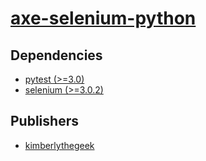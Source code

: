 # [axe-selenium-python](https://pypi.org/project/axe-selenium-python)

## Dependencies
- [pytest (>=3.0)](packages/p/pytest.md)
- [selenium (>=3.0.2)](packages/s/selenium.md)



## Publishers
- [kimberlythegeek](https://pypi.org/user/kimberlythegeek)


